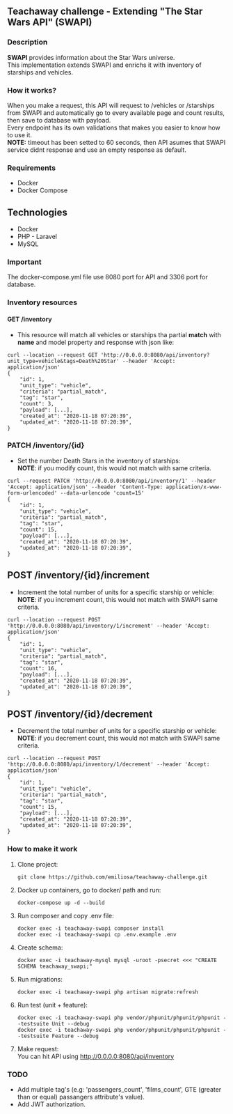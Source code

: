 ## Teachaway challenge - Extending "The Star Wars API" (SWAPI)

### Description
**SWAPI** provides information about the Star Wars universe.<br>
This implementation extends SWAPI and enrichs it with inventory of starships and vehicles.<br>


### How it works?
When you make a request, this API will request to /vehicles or /starships from SWAPI and automatically go to every available page and count results, then save to database with payload.<br>
Every endpoint has its own validations that makes you easier to know how to use it.<br>
**NOTE:** timeout has been setted to 60 seconds, then API asumes that SWAPI service didnt response and use an empty response as default.

### Requirements
- Docker
- Docker Compose

## Technologies
- Docker
- PHP - Laravel
- MySQL

### Important
The docker-compose.yml file use 8080 port for API and 3306 port for database.

### Inventory resources

#### GET /inventory<br>
* This resource will match all vehicles or starships tha partial **match** with **name** and model property and response with json like:
``` 
curl --location --request GET 'http://0.0.0.0:8080/api/inventory?unit_type=vehicle&tags=Death%20Star' --header 'Accept: application/json'
{
    "id": 1,
    "unit_type": "vehicle",
    "criteria": "partial_match",
    "tag": "star",
    "count": 3,
    "payload": [...],
    "created_at": "2020-11-18 07:20:39",
    "updated_at": "2020-11-18 07:20:39",
}
```

### PATCH /inventory/{id}
* Set the number Death Stars in the inventory of starships:<br>
**NOTE**: if you modify count, this would not match with same criteria.
```
curl --request PATCH 'http://0.0.0.0:8080/api/inventory/1' --header 'Accept: application/json' --header 'Content-Type: application/x-www-form-urlencoded' --data-urlencode 'count=15'
{
    "id": 1,
    "unit_type": "vehicle",
    "criteria": "partial_match",
    "tag": "star",
    "count": 15,
    "payload": [...],
    "created_at": "2020-11-18 07:20:39",
    "updated_at": "2020-11-18 07:20:39",
}
```

## POST /inventory/{id}/increment
* Increment the total number of units for a specific starship or vehicle:
**NOTE**: if you increment count, this would not match with SWAPI same criteria.
```
curl --location --request POST 'http://0.0.0.0:8080/api/inventory/1/increment' --header 'Accept: application/json'
{
    "id": 1,
    "unit_type": "vehicle",
    "criteria": "partial_match",
    "tag": "star",
    "count": 16,
    "payload": [...],
    "created_at": "2020-11-18 07:20:39",
    "updated_at": "2020-11-18 07:20:39",
}
```

## POST /inventory/{id}/decrement
* Decrement the total number of units for a specific starship or vehicle:
**NOTE**: if you decrement count, this would not match with SWAPI same criteria.
```
curl --location --request POST 'http://0.0.0.0:8080/api/inventory/1/decrement' --header 'Accept: application/json'
{
    "id": 1,
    "unit_type": "vehicle",
    "criteria": "partial_match",
    "tag": "star",
    "count": 15,
    "payload": [...],
    "created_at": "2020-11-18 07:20:39",
    "updated_at": "2020-11-18 07:20:39",
}
```

### How to make it work
1. Clone project:
    ```shell script
    git clone https://github.com/emiliosa/teachaway-challenge.git
    ```
2. Docker up containers, go to docker/ path and run:<br>
    ```shell script
    docker-compose up -d --build
    ```
3. Run composer and copy .env file: 
    ```shell script
    docker exec -i teachaway-swapi composer install
    docker exec -i teachaway-swapi cp .env.example .env
    ```
4. Create schema: 
    ```shell script
    docker exec -i teachaway-mysql mysql -uroot -psecret <<< "CREATE SCHEMA teachaway_swapi;"
    ```
5. Run migrations: 
    ```shell script
    docker exec -i teachaway-swapi php artisan migrate:refresh
    ```
6. Run test (unit + feature):
    ```shell script
    docker exec -i teachaway-swapi php vendor/phpunit/phpunit/phpunit --testsuite Unit --debug
    docker exec -i teachaway-swapi php vendor/phpunit/phpunit/phpunit --testsuite Feature --debug
    ```
7. Make request:<br>
You can hit API using http://0.0.0.0:8080/api/inventory 

### TODO
- Add multiple tag's (e.g: 'passengers_count', 'films_count', GTE (greater than or equal) passangers attribute's value).
- Add JWT authorization.
